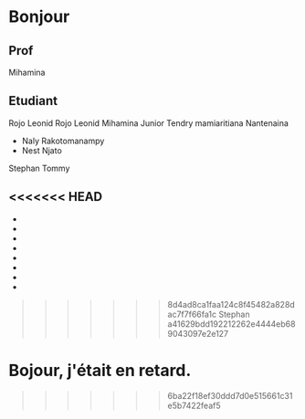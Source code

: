 # Bonjour

## Prof

Mihamina

## Etudiant


Rojo Leonid
Rojo Leonid
Mihamina
Junior
Tendry mamiaritiana
Nantenaina
- Naly Rakotomanampy
- Nest Njato


Stephan
Tommy




<<<<<<< HEAD
- 
-
-
-
-
-
-
-
-
>>>>>>> 8d4ad8ca1faa124c8f45482a828dac7f7f66fa1c
Stephan
>>>>>>> a41629bdd192212262e4444eb689043097e2e127


Bojour, j'était en retard.
=======
>>>>>>> 6ba22f18ef30ddd7d0e515661c31e5b7422feaf5
